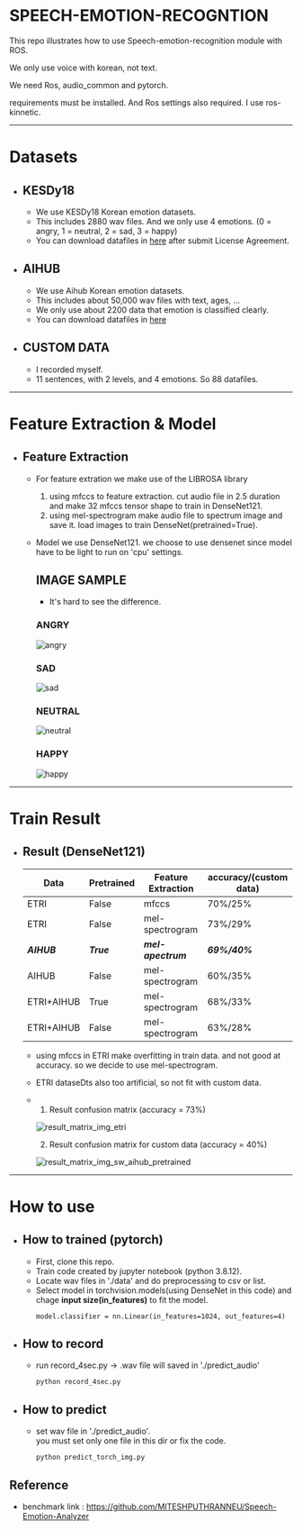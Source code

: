 # __SPEECH-EMOTION-RECOGNTION__
This repo illustrates how to use Speech-emotion-recognition module with ROS.

We only use voice with korean, not text.

We need Ros, audio_common and pytorch.

requirements must be installed. And Ros settings also required. I use ros-kinnetic.
___
# Datasets
- ## __KESDy18__
  - We use KESDy18 Korean emotion datasets.
  - This includes 2880 wav files. And we only use 4 emotions. (0 = angry, 1 = neutral, 2 = sad, 3 = happy)
  - You can download datafiles in [here](https://nanum.etri.re.kr/share/kjnoh/SER-DB-ETRIv18?lang=ko_KR) after submit License Agreement.
- ## __AIHUB__
  - We use Aihub Korean emotion datasets.
  - This includes about 50,000 wav files with text, ages, ...
  - We only use about 2200 data that emotion is classified clearly.
  - You can download datafiles in [here](https://aihub.or.kr/opendata/keti-data/recognition-laguage/KETI-02-002)

- ## __CUSTOM DATA__
  - I recorded myself.
  - 11 sentences, with 2 levels, and 4 emotions. So 88 datafiles.

___
# Feature Extraction & Model
- ## Feature Extraction
  - For feature extration we make use of the LIBROSA library
    1. using mfccs to feature extraction. cut audio file in 2.5 duration and make 32 mfccs tensor shape to train in DenseNet121.
    2. using mel-spectrogram make audio file to spectrum image and save it. load images to train DenseNet(pretrained=True).

  - Model
    we use DenseNet121. we choose to use densenet since model have to be light to run on 'cpu' settings.
    ## IMAGE SAMPLE
    - It's hard to see the difference.
    ### ANGRY
    ![angry](https://user-images.githubusercontent.com/88182732/167774641-fa8c135b-6c03-4aba-a306-bd4a38487093.jpg)
    ### SAD
    ![sad](https://user-images.githubusercontent.com/88182732/167774715-b74a31cd-8955-482f-bd3e-e16cfaefbeb9.jpg)

    ### NEUTRAL
    ![neutral](https://user-images.githubusercontent.com/88182732/167774683-607babcb-0c48-47c4-9caa-36bfc9d390a6.jpg)
    ### HAPPY 
    ![happy](https://user-images.githubusercontent.com/88182732/167774748-da8822b4-c27a-4d4e-baab-7f8a0f24e7e4.jpg)
    

___ 

# Train Result
- ## Result (DenseNet121)
  Data| Pretrained | Feature Extraction | accuracy/(custom data)
  |--------------|-------|------|-----
  ETRI|False|mfccs|70%/25%
  ETRI|False|mel-spectrogram|73%/29%
  __*AIHUB*__|__*True*__|__*mel-apectrum*__| __*69%/40%*__
  AIHUB|False|mel-spectrogram|60%/35%
  ETRI+AIHUB | True|mel-spectrogram|68%/33%
  ETRI+AIHUB | False |mel-spectrogram|63%/28%


  - using mfccs in ETRI make overfitting in train data. and not good at accuracy. so we decide to use mel-spectrogram. 
  - ETRI dataseDts also too artificial, so not fit with custom data.
  - 1. Result confusion matrix (accuracy = 73%)
    
    ![result_matrix_img_etri](https://user-images.githubusercontent.com/88182732/167777239-b9a8b0de-5635-4cd9-9866-b1466537848d.png)

    2. Result confusion matrix for custom data (accuracy = 40%)
    
    ![result_matrix_img_sw_aihub_pretrained](https://user-images.githubusercontent.com/88182732/167777834-a76d55bb-1874-4e83-bddd-a9c2e888dc53.png)

___
# How to use 
- ## How to trained __(pytorch)__
  - First, clone this repo.
  - Train code created by jupyter notebook (python 3.8.12).
  - Locate wav files in './data' and do preprocessing to csv or list.
  - Select model in torchvision.models(using DenseNet in this code) and chage __input size(in_features)__ to fit the model.
      ```
    model.classifier = nn.Linear(in_features=1024, out_features=4)
    ```
- ## How to record
  - run record_4sec.py -> .wav file will saved in './predict_audio'
    ```
    python record_4sec.py
    ```
- ## How to predict
  - set wav file in './predict_audio'.  
    you must set only one file in this dir or fix the code.
    ```
    python predict_torch_img.py
## Reference
- benchmark link : https://github.com/MITESHPUTHRANNEU/Speech-Emotion-Analyzer